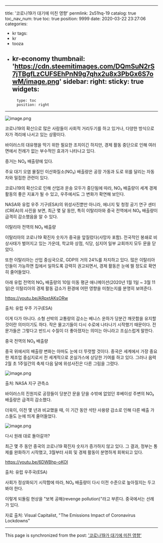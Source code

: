 
---
title: '코로나19가 대기에 미친 영향'
permlink: 2s51hq-19
catalog: true
toc_nav_num: true
toc: true
position: 9999
date: 2020-03-22 23:27:06
categories:
- kr
tags:
- kr
- tooza
- kr-economy
thumbnail: 'https://cdn.steemitimages.com/DQmSuN2rS7jTBgfLzCUFSEhPnN9g7qhx2u8x3PbGx6S7owM/image.png'
sidebar:
    right:
        sticky: true
widgets:
    -
        type: toc
        position: right
---


![image.png](https://cdn.steemitimages.com/DQmSuN2rS7jTBgfLzCUFSEhPnN9g7qhx2u8x3PbGx6S7owM/image.png)


코로나19의 확산으로 많은 사람들이 사회적 거리두기를 하고 있거나, 다양한 방식으로 자가 격리에 나서고 있는 상황이다.


바이러스의 대유행을 막기 위한 필요한 조치이긴 하지만, 경제 활동 중단으로 인해 여러 면에서 전례가 없는 부수적인 효과가 나타나고 있다.


증거는 NO₂ 배출량에 있다.


주요 대기 오염 물질인 이산화질소(NO₂) 배출량은 공장 가동과 도로 위를 달리는 자동차와 밀접한 관련이 있다.


코로나19의 확산으로 인해 산업과 운송 모두가 중단됨에 따라, NO₂ 배출량이 세계 경제 활동의 좋은 지표가 될 수 있고, 우주에서도 그 변화가 확연해 보인다.


NASA와 유럽 우주 기구(ESA)의 위성사진뿐만 아니라, 에너지 및 청정 공기 연구 센터(CREA)의 사진을 보면, 최근 몇 달 동안, 특히 이탈리아와 중국 전역에서 NO₂ 배출량이 급격히 감소했음을 알 수 있다.


이탈리아 전역의 NO₂ 배출량


이탈리아의 코로나19 확진자 숫자가 중국을 앞질렀다(사망자 포함). 전국적인 봉쇄로 비상사태가 벌어지고 있는 가운데, 학교와 상점, 식당, 심지어 일부 교회까지 모두 문을 닫았다.


또한 이탈리아는 산업 중심국으로, GDP의 거의 24%를 차지하고 있다. 많은 이탈리아인들이 가능하면 집에서 일하도록 강력히 권고되면서, 경제 활동은 눈에 띌 정도로 확연히 줄어들었다.


아래 유럽 전역의 NO₂ 배출량의 10일 이동 평균 애니메이션(2020년 1월 1일 ~ 3월 11일)은 이탈리아의 경제 활동 감소가 환경에 어떤 영향을 미쳤는지를 분명히 보여준다.


https://youtu.be/ARpxtAKsORw

출처: 유럽 우주 기구(ESA)


이게 다가 아니다. 소형 선박의 교통량의 감소는 베니스 운하가 당분간 깨끗함을 유지할 것이란 의미이기도 하다. 작은 물고기들이 다시 수로에 나타나기 시작했기 때문이다. 전문가들은 그렇다고 반드시 수질이 더 좋아졌자는 의미는 아니라고 조심스럽게 말한다.


중국 전역의 NO₂ 배출량


중국 위에서의 배출량 변화는 아마도 눈에 더 뚜렷할 것이다. 중국은 세계에서 가장 중요한 제조업 중심지로서 전 세계적으로 온실가스에 상당한 기여를 하고 있다. 그러나 음력 2월 초 1주일간의 축제 다음 달에 위성사진은 다른 그림을 그렸다.



![image.png](https://cdn.steemitimages.com/DQmb9vv6qnXreB5AajSJP3zLjeyiPJXMc8KK84cvEMuGiCo/image.png)


출처: NASA 지구 관측소


바이러스의 진원지로 공장들이 당분간 문을 닫을 수밖에 없었던 후베이성 주변의 NO₂ 배출량은 급격히 감소했다.


더욱이, 이전 몇 년과 비교했을 때, 이 기간 동안 석탄 사용량 감소로 인해 다른 배출 가스들도 눈에 띄게 줄어들었다.



![image.png](https://cdn.steemitimages.com/DQmPjhtx2ijYTUkrmaoys6VcLkxZ8Gev3vWRVxVwTNStJmP/image.png)



다시 원래 대로 돌아갈까?


최근 몇 주 동안 중국의 코로나19 확진자 숫자가 증가하지 않고 있다. 그 결과, 정부는 통제를 완화하기 시작했고, 3월부터 사회 및 경제 활동이 분명하게 회복되고 있다.


https://youtu.be/6DWBhp-oKOI

출처: 유럽 우주국(ESA)


사회가 정상화되기 시작함에 따라, NO₂ 배출량이 다시 이전 수준으로 높아질지는 두고 봐야 한다.


이렇게 되돌림 현상을 "보복 공해(revenge pollution)"라고 부른다. 중국에서는 선례가 있다.


자료 출처: Visual Capitalist, "The Emissions Impact of Coronavirus Lockdowns"

- - -

This page is synchronized from the post: ['코로나19가 대기에 미친 영향'](https://steemit.com/@pius.pius/2s51hq-19)
